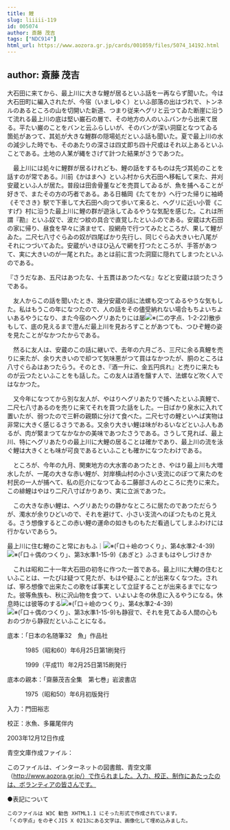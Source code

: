 ```yaml
---
title: 鯉
slug: liiiii-119
id: 005074
author: 斎藤 茂吉
tags: ["NDC914"]
html_url: https://www.aozora.gr.jp/cards/001059/files/5074_14192.html
---
```


## author: 斎藤 茂吉

大石田に来てから、最上川に大きな鯉が居るといふ話を一再ならず聞いた。今は大石田町に編入されたが、今宿（いましゆく）といふ部落の出はづれで、トンネルのあるところの山を切開いた新道、つまり従来ヘグリと云つてゐた断崖に沿うて流れる最上川の底は堅い巌石の層で、その地方の人のいふバンから出来て居る。平たい巌のことをバンと云ふらしいが、そのバンが深い洞窟となつてゐる箇処があつて、其処が大きな鯉群の隠場処だといふ話も聞いた。夏で最上川の水の減少した時でも、そのあたりの深さは四丈即ち四十尺或はそれ以上あるといふことである。土地の人某が縄をさげて計つた結果がさうであつた。

　最上川には処々に鯉群が居るけれども、鯉の話をするものは先づ其処のことを話すのが常である。川前《かはまへ》といふ村から大石田へ移転して来た、井刈安蔵といふ人が居た。普段は田舎骨董などを売買してゐるが、魚を捕へることが好きで、またその方の巧者である。ある日楯岡《たてをか》へ行つた帰りに袖崎《そでさき》駅で下車して大石田へ向つて歩いて来ると、ヘグリに近い小菅《こすげ》村に沿うた最上川に鯉の群が遊泳してゐるやうな気配を感じた。これは所謂『勘』といふ奴で、波だつ紋の具合で直覚したといふのである。安蔵は大石田の家に帰り、昼食を早々に済ませて、投網舟で行つてみたところが、果して鯉がゐた。二尺七八寸ぐらゐの奴が四尾ばかり先行し、同じぐらゐ大きい七八尾がそれにつづいてゐた。安蔵がいきほひ込んで網を打つたところが、手答があつて、実に大きいのが一尾とれた。あとは前に言つた洞窟に隠れてしまつたといふのである。

『さうだなあ、五尺はあつたな、十五貫はあつたべな』などと安蔵は談つたさうである。

　友人からこの話を聞いたとき、幾分安蔵の話に法螺も交つてゐるやうな気もした。私はもうこの年になつたので、人の話をその儘受納れない場合もちよいちよいあるやうになり、また今宿のヘグリあたりには屡![※(二の字点、1-2-22)](https://www.aozora.gr.jp/cards/001059/files/../../../gaiji/1-02/1-02-22.png)散歩もして、底の見えるまで澄んだ最上川を見おろすことがあつても、つひぞ鯉の姿を見たことがなかつたからである。

　然るに友人は、安蔵のこの話に継いで、去年の六月ごろ、三尺に余る真鯉を売りに来たが、余り大きいので却つて気味悪がつて買はなかつたが、胴のところは八寸ぐらゐはあつたらう。そのとき、『酒一升に、金五円呉れ』と売りに来たものが云つたといふことをも話した。この友人は酒を醸す人で、法螺など吹く人ではなかつた。

　又今年になつてから別な友人が、やはりヘグリあたりで捕へたといふ真鯉で、二尺七八寸あるのを売りに来てそれを買つた話をした。一日ばかり泉水に入れて置いたが、弱つたので三軒の親類に分けて食べた。二尺七寸の鯉といへば実物は非常に大きく感じるさうである。又余り大きい鯉は味がわるいなどといふ人もあるが、肉が緊まつてなかなかの美味であつたさうである。さうして見れば、最上川、特にヘグリあたりの最上川に大鯉の居ることは確かであり、最上川の流を泳ぐ鯉は大きくとも味が可良であるといふことも確かになつたわけである。

　ところが、今年の九月、関東地方の大水害のあつたとき、やはり最上川も大増水したが、一尾の大きな赤い鯉が、対岸横山村の小さい支流にのぼつて来たのを村民の一人が捕へて、私の厄介になつてゐる二藤部さんのところに売りに来た。この緋鯉はやはり二尺八寸ばかりあり、実に立派であつた。

　この大きな赤い鯉は、ヘグリあたりの静かなところに居たのであつただらうが、濁水が余りひどいので、それを避けて、小さい支流へのぼつたものと見える。さう想像するとこの赤い鯉の運命の如きものもただ看過してしまふわけには行かないであらう。




最上川に住む鯉のこと常におもふ｜![※(「口＋嶮のつくり」、第4水準2-4-39)](https://www.aozora.gr.jp/cards/001059/files/../../../gaiji/2-04/2-04-39.png)![※(「口＋偶のつくり」、第3水準1-15-9)](https://www.aozora.gr.jp/cards/001059/files/../../../gaiji/1-15/1-15-09.png)《あぎと》ふさまもはやしづけきか





　これは昭和二十一年大石田の初冬に作つた一首である。最上川に大鯉の住むといふことは、一たびは疑つて見たが、もはや疑ふことが出来なくなつた。されば、寧ろ想像で出来たこの歌をば事実として立証することが出来るまでになつた。彼等魚族も、秋に沢山物を食つて、いよいよ冬の休息に入るやうになる。休息時には彼等のする![※(「口＋嶮のつくり」、第4水準2-4-39)](https://www.aozora.gr.jp/cards/001059/files/../../../gaiji/2-04/2-04-39.png)![※(「口＋偶のつくり」、第3水準1-15-9)](https://www.aozora.gr.jp/cards/001059/files/../../../gaiji/1-15/1-15-09.png)も静寂で、それを見てゐる人間の心もおのづから静寂だといふことになる。













底本：「日本の名随筆32　魚」作品社


　　　1985（昭和60）年6月25日第1刷発行

　　　1999（平成11）年2月25日第15刷発行

底本の親本：「齋藤茂吉全集　第七巻」岩波書店

　　　1975（昭和50）年6月初版発行

入力：門田裕志

校正：氷魚、多羅尾伴内

2003年12月12日作成

青空文庫作成ファイル：

このファイルは、インターネットの図書館、青空文庫（http://www.aozora.gr.jp/）で作られました。入力、校正、制作にあたったのは、ボランティアの皆さんです。











●表記について


	このファイルは W3C 勧告 XHTML1.1 にそった形式で作成されています。
	「くの字点」をのぞくJIS X 0213にある文字は、画像化して埋め込みました。